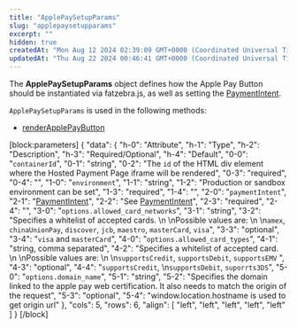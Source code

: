 ```yaml
---
title: "ApplePaySetupParams"
slug: "applepaysetupparams"
excerpt: ""
hidden: true
createdAt: "Mon Aug 12 2024 02:39:09 GMT+0000 (Coordinated Universal Time)"
updatedAt: "Thu Aug 22 2024 00:46:41 GMT+0000 (Coordinated Universal Time)"
---
```

The **ApplePaySetupParams** object defines how the Apple Pay Button should be instantiated via fatzebra.js, as well as setting the [PaymentIntent](doc:paymentintent).

`ApplePaySetupParams` is used in the following methods:

- [renderApplePayButton](doc:renderApplePayButton) 

[block:parameters]
{
  "data": {
    "h-0": "Attribute",
    "h-1": "Type",
    "h-2": "Description",
    "h-3": "Required/Optional",
    "h-4": "Default",
    "0-0": "`containerId`",
    "0-1": "string",
    "0-2": "The `id` of the HTML div element where the Hosted Payment Page iframe will be rendered",
    "0-3": "required",
    "0-4": "",
    "1-0": "`environment`",
    "1-1": "string",
    "1-2": "Production or sandbox environment can be set",
    "1-3": "required",
    "1-4": "",
    "2-0": "`paymentIntent`",
    "2-1": "[PaymentIntent](doc:paymentintent)",
    "2-2": "See [PaymentIntent](doc:paymentintent)",
    "2-3": "required",
    "2-4": "",
    "3-0": "`options.allowed_card_networks`",
    "3-1": "string",
    "3-2": "Specifies a whitelist of accepted cards.  \n  \nPossible values are:  \n  \n`amex`, `chinaUnionPay`, `discover`, `jcb`, `maestro`, `masterCard`, `visa`",
    "3-3": "optional",
    "3-4": "`visa` and `masterCard`",
    "4-0": "`options.allowed_card_types`",
    "4-1": "string, comma separated",
    "4-2": "Specifies a whitelist of accepted card.  \n  \nPossible values are:  \n  \n`supportsCredit`, `supportsDebit`, `supportsEMV`                    ",
    "4-3": "optional",
    "4-4": "`supportsCredit`,  \n`supportsDebit`, `suporrts3DS`",
    "5-0": "`options.domain_name`",
    "5-1": "string",
    "5-2": "Specifies the domain linked to the apple pay web certification. It also needs to match the origin of the request",
    "5-3": "optional",
    "5-4": "window.location.hostname is used to get origin url"
  },
  "cols": 5,
  "rows": 6,
  "align": [
    "left",
    "left",
    "left",
    "left",
    "left"
  ]
}
[/block]
